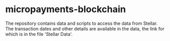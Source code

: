 # micropayments-blockchain
The repository contains data and scripts to access the data from Stellar. The transaction dates and other details are available in the data, the link for which is in the file 'Stellar Data'.
